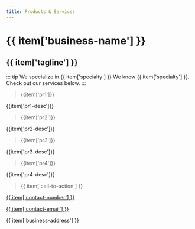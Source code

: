 ```yaml
---
title: Products & Services
---
```

<div v-for="item of myJson">
  <h1>{{ item['business-name'] }}</h1>
  <h2>{{ item['tagline'] }}</h2>

::: tip We specialize in {{ item['specialty'] }}
We know {{ item['specialty'] }}. Check out our services below.
:::

  > {{item['pr1']}}

  {{item['pr1-desc']}}

  > {{item['pr2']}}

  {{item['pr2-desc']}}

  > {{item['pr3']}}

  {{item['pr3-desc']}}

  > {{item['pr4']}}

  {{item['pr4-desc']}}

  > {{ item['call-to-action'] }}

  [ {{ item['contact-number'] }} ](tel:{{item['contact-number']}}) <!--fix-->

  [ {{ item['contact-email'] }} ](mailto:{{item['contact-email']}}) <!--fix-->

  <p>{{ item['business-address'] }}</p>
</div>

<script>
  import json from './data.json'

  export default {
    data() {
      return {
        myJson: json,
      };
    },
  }
</script>
